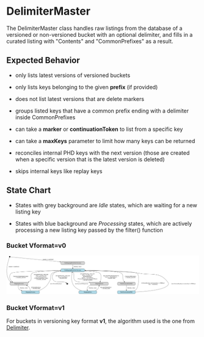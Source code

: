 # DelimiterMaster

The DelimiterMaster class handles raw listings from the database of a
versioned or non-versioned bucket with an optional delimiter, and
fills in a curated listing with "Contents" and "CommonPrefixes" as a
result.

## Expected Behavior

- only lists latest versions of versioned buckets

- only lists keys belonging to the given **prefix** (if provided)

- does not list latest versions that are delete markers

- groups listed keys that have a common prefix ending with a delimiter
  inside CommonPrefixes

- can take a **marker** or **continuationToken** to list from a specific key

- can take a **maxKeys** parameter to limit how many keys can be returned

- reconciles internal PHD keys with the next version (those are
  created when a specific version that is the latest version is
  deleted)

- skips internal keys like replay keys

## State Chart

- States with grey background are *Idle* states, which are waiting for
  a new listing key

- States with blue background are *Processing* states, which are
  actively processing a new listing key passed by the filter()
  function

### Bucket Vformat=v0

![DelimiterMaster State Chart for v0 format](./pics/delimiterMasterV0StateChart.svg)

### Bucket Vformat=v1

For buckets in versioning key format **v1**, the algorithm used is the
one from [Delimiter](delimiter.md).
